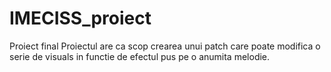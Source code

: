 # IMECISS_proiect
 Proiect final 
Proiectul are ca scop crearea unui patch care poate modifica o serie de visuals in functie de efectul pus pe o anumita melodie. 